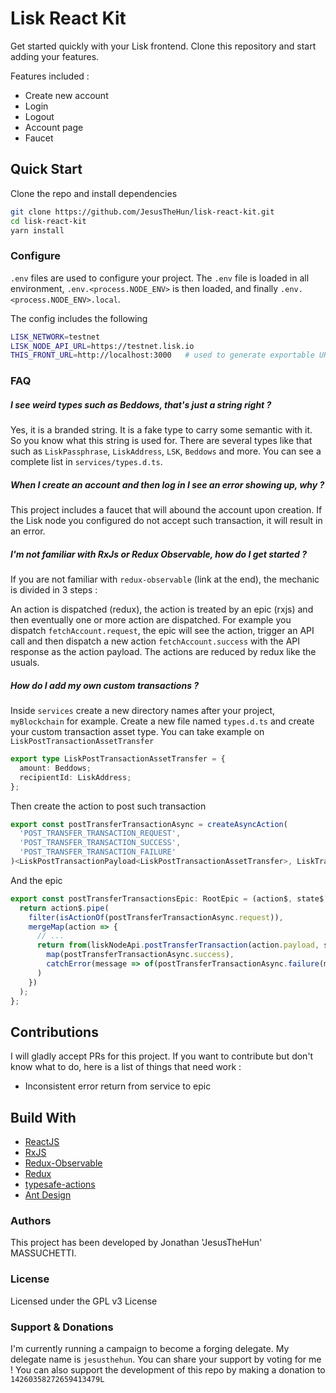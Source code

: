 # Lisk React Kit

Get started quickly with your Lisk frontend.
Clone this repository and start adding your features.

Features included :

- Create new account
- Login
- Logout
- Account page
- Faucet

## Quick Start
   
Clone the repo and install dependencies
   
```bash
git clone https://github.com/JesusTheHun/lisk-react-kit.git
cd lisk-react-kit
yarn install
```

### Configure

`.env` files are used to configure your project. The `.env` file is loaded in all environment, 
`.env.<process.NODE_ENV>` is then loaded, and finally `.env.<process.NODE_ENV>.local`.

The config includes the following

```bash
LISK_NETWORK=testnet
LISK_NODE_API_URL=https://testnet.lisk.io
THIS_FRONT_URL=http://localhost:3000   # used to generate exportable URLs
```

### FAQ

##### I see weird types such as Beddows, that's just a string right ?

Yes, it is a branded string. It is a fake type to carry some semantic with it. So you know what this string is used for.
There are several types like that such as `LiskPassphrase`, `LiskAddress`, `LSK`, `Beddows` and more. 
You can see a complete list in `services/types.d.ts`.

##### When I create an account and then log in I see an error showing up, why ? 
This project includes a faucet that will abound the account upon creation. 
If the Lisk node you configured do not accept such transaction, it will result in an error.

##### I'm not familiar with RxJs or Redux Observable, how do I get started ?

If you are not familiar with `redux-observable` (link at the end), the mechanic is divided in 3 steps :

An action is dispatched (redux), the action is treated by an epic (rxjs) and then eventually one or more action are dispatched.
For example you dispatch `fetchAccount.request`, the epic will see the action, trigger an API call and then
dispatch a new action `fetchAccount.success` with the API response as the action payload.
The actions are reduced by redux like the usuals. 

##### How do I add my own custom transactions ?

Inside `services` create a new directory names after your project, `myBlockchain` for example.
Create a new file named `types.d.ts` and create your custom transaction asset type. 
You can take example on `LiskPostTransactionAssetTransfer` 

```typescript
export type LiskPostTransactionAssetTransfer = {
  amount: Beddows;
  recipientId: LiskAddress;
};
```  

Then create the action to post such transaction

```typescript
export const postTransferTransactionAsync = createAsyncAction(
  'POST_TRANSFER_TRANSACTION_REQUEST',
  'POST_TRANSFER_TRANSACTION_SUCCESS',
  'POST_TRANSFER_TRANSACTION_FAILURE'
)<LiskPostTransactionPayload<LiskPostTransactionAssetTransfer>, LiskTransaction, APIErrorResponse>();
```

And the epic

```typescript
export const postTransferTransactionsEpic: RootEpic = (action$, state$, {liskNodeApi}) => {
  return action$.pipe(
    filter(isActionOf(postTransferTransactionAsync.request)),
    mergeMap(action => {
      // ... 
      return from(liskNodeApi.postTransferTransaction(action.payload, state$.value.auth.passphrase)).pipe(
        map(postTransferTransactionAsync.success),
        catchError(message => of(postTransferTransactionAsync.failure(message)))
      )
    })
  );
};
```

## Contributions

I will gladly accept PRs for this project. If you want to contribute but don't know what to do, here is a list of things that need work :

- Inconsistent error return from service to epic

## Build With

* [ReactJS](https://reactjs.org)
* [RxJS](https://rxjs-dev.firebaseapp.com/guide/overview)
* [Redux-Observable](https://redux-observable.js.org)
* [Redux]()
* [typesafe-actions](https://github.com/piotrwitek/typesafe-actions) 
* [Ant Design](https://ant.design/)

### Authors

This project has been developed by Jonathan 'JesusTheHun' MASSUCHETTI.

### License

Licensed under the GPL v3 License

### Support & Donations

I'm currently running a campaign to become a forging delegate. My delegate name is `jesusthehun`. 
You can share your support by voting for me !
You can also support the development of this repo by making a donation to `14260358272659413479L`
